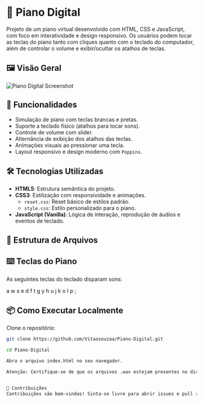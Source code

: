 # 🎹 Piano Digital

Projeto de um piano virtual desenvolvido com HTML, CSS e JavaScript, com foco em interatividade e design responsivo. Os usuários podem tocar as teclas do piano tanto com cliques quanto com o teclado do computador, além de controlar o volume e exibir/ocultar os atalhos de teclas.

## 🖼️ Visão Geral

![Piano Digital Screenshot](https://user-images.githubusercontent.com/seu-usuario/piano-digital-preview.png) <!-- Substituir com o link correto da imagem, se desejar -->

## 🚀 Funcionalidades

- Simulação de piano com teclas brancas e pretas.
- Suporte a teclado físico (atalhos para tocar sons).
- Controle de volume com slider.
- Alternância de exibição dos atalhos das teclas.
- Animações visuais ao pressionar uma tecla.
- Layout responsivo e design moderno com `Poppins`.

## 🛠️ Tecnologias Utilizadas

- **HTML5**: Estrutura semântica do projeto.
- **CSS3**: Estilização com responsividade e animações.
  - `reset.css`: Reset básico de estilos padrão.
  - `style.css`: Estilo personalizado para o piano.
- **JavaScript (Vanilla)**: Lógica de interação, reprodução de áudios e eventos de teclado.

## 📁 Estrutura de Arquivos


## ⌨️ Teclas do Piano

As seguintes teclas do teclado disparam sons:

a w s e d f t g y h u j k o l p ;



## 📦 Como Executar Localmente

Clone o repositório:
   ```bash
   git clone https://github.com/Vitaosouzaa/Piano-Digital.git

   cd Piano-Digital

Abra o arquivo index.html no seu navegador.

Atenção: Certifique-se de que os arquivos .wav estejam presentes no diretório assets/src/tunes/.


🤝 Contribuições
Contribuições são bem-vindas! Sinta-se livre para abrir issues e pull requests.